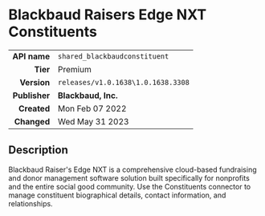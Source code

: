 # Blackbaud Raisers Edge NXT Constituents
| | |
|-:|-|
|**API name**|`shared_blackbaudconstituent`|
|**Tier**|Premium|
|**Version**|`releases/v1.0.1638\1.0.1638.3308`|
|**Publisher**|**Blackbaud, Inc.**|
|**Created**|Mon Feb 07 2022|
|**Changed**|Wed May 31 2023|

## Description
Blackbaud Raiser's Edge NXT is a comprehensive cloud-based fundraising and donor management software solution built specifically for nonprofits and the entire social good community. Use the Constituents connector to manage constituent biographical details, contact information, and relationships.
